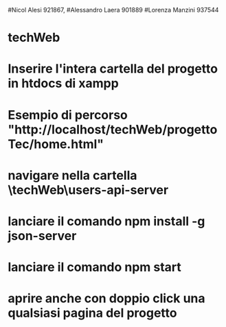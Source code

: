 #Nicol Alesi 921867, 
#Alessandro Laera 901889
#Lorenza Manzini 937544
# techWeb
# Inserire l'intera cartella del progetto in htdocs di xampp
# Esempio di percorso "http://localhost/techWeb/progettoTec/home.html"
# navigare nella cartella \techWeb\users-api-server
# lanciare il comando npm install -g json-server
# lanciare il comando npm start
# aprire anche con doppio click una qualsiasi pagina del progetto
